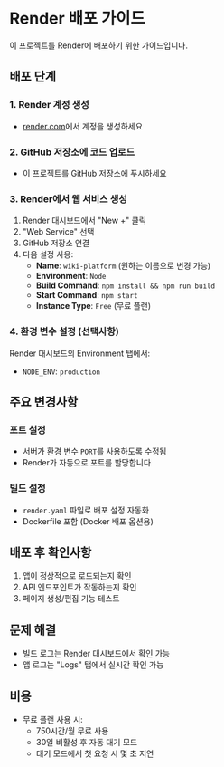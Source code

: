 # Render 배포 가이드

이 프로젝트를 Render에 배포하기 위한 가이드입니다.

## 배포 단계

### 1. Render 계정 생성
- [render.com](https://render.com)에서 계정을 생성하세요

### 2. GitHub 저장소에 코드 업로드
- 이 프로젝트를 GitHub 저장소에 푸시하세요

### 3. Render에서 웹 서비스 생성
1. Render 대시보드에서 "New +" 클릭
2. "Web Service" 선택
3. GitHub 저장소 연결
4. 다음 설정 사용:
   - **Name**: `wiki-platform` (원하는 이름으로 변경 가능)
   - **Environment**: `Node`
   - **Build Command**: `npm install && npm run build`
   - **Start Command**: `npm start`
   - **Instance Type**: `Free` (무료 플랜)

### 4. 환경 변수 설정 (선택사항)
Render 대시보드의 Environment 탭에서:
- `NODE_ENV`: `production`

## 주요 변경사항

### 포트 설정
- 서버가 환경 변수 `PORT`를 사용하도록 수정됨
- Render가 자동으로 포트를 할당합니다

### 빌드 설정
- `render.yaml` 파일로 배포 설정 자동화
- Dockerfile 포함 (Docker 배포 옵션용)

## 배포 후 확인사항
1. 앱이 정상적으로 로드되는지 확인
2. API 엔드포인트가 작동하는지 확인
3. 페이지 생성/편집 기능 테스트

## 문제 해결
- 빌드 로그는 Render 대시보드에서 확인 가능
- 앱 로그는 "Logs" 탭에서 실시간 확인 가능

## 비용
- 무료 플랜 사용 시:
  - 750시간/월 무료 사용
  - 30일 비활성 후 자동 대기 모드
  - 대기 모드에서 첫 요청 시 몇 초 지연